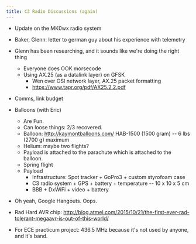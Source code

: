 ```yaml
---
title: C3 Radio Discussions (again)
---
```


- Update on the MK0wx radio system
- Baker, Glenn: letter to german guy about his experience with telemetry
- Glenn has been researching, and it sounds like we're doing the right thing
   - Everyone does OOK morsecode
   - Using AX.25 (as a datalink layer) on GFSK
      - Wen over OSI network layer, AX.25 packet formatting
      - <https://www.tapr.org/pdf/AX25.2.2.pdf>
- Comms, link budget
- Balloons (with Eric)
   - Are Fun.
   - Can loose things: 2/3 recovered.
   - Balloon:  <http://kaymontballoons.com/> HAB-1500 (1500 gram) -- 6 lbs (2700 g) maximum
   - Helium: maybe two flights?
   - Payload is attached to the parachute which is attached to the balloon.
   - Spring flight
   - Payload
       - Infrastructure: Spot tracker + GoPro3 + custom styrofoam case
       - C3 radio system + GPS + battery + temperature -- 10 x 10 x 5 cm
       - BBB + DxWiFi + video + battery
- Oh yeah, Google Hangouts. Oops.
- Rad Hard AVR chip: <http://blog.atmel.com/2015/10/21/the-first-ever-rad-tolerant-megaavr-is-out-of-this-world/>

- For ECE practicum project: 436.5 MHz because it's not used by anyone, and it's band.


